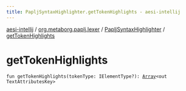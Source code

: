 ```yaml
---
title: PapljSyntaxHighlighter.getTokenHighlights - aesi-intellij
---
```


[aesi-intellij](../../index.html) / [org.metaborg.paplj.lexer](../index.html) / [PapljSyntaxHighlighter](index.html) / [getTokenHighlights](.)

# getTokenHighlights

`fun getTokenHighlights(tokenType: IElementType?): `[`Array`](https://kotlinlang.org/api/latest/jvm/stdlib/kotlin/-array/index.html)`<out TextAttributesKey>`